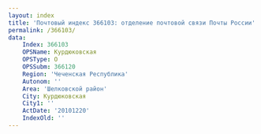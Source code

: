 ```yaml
---
layout: index
title: 'Почтовый индекс 366103: отделение почтовой связи Почты России'
permalink: /366103/
data:
    Index: 366103
    OPSName: Курдюковская
    OPSType: О
    OPSSubm: 366120
    Region: 'Чеченская Республика'
    Autonom: ''
    Area: 'Шелковской район'
    City: Курдюковская
    City1: ''
    ActDate: '20101220'
    IndexOld: ''
---
```

